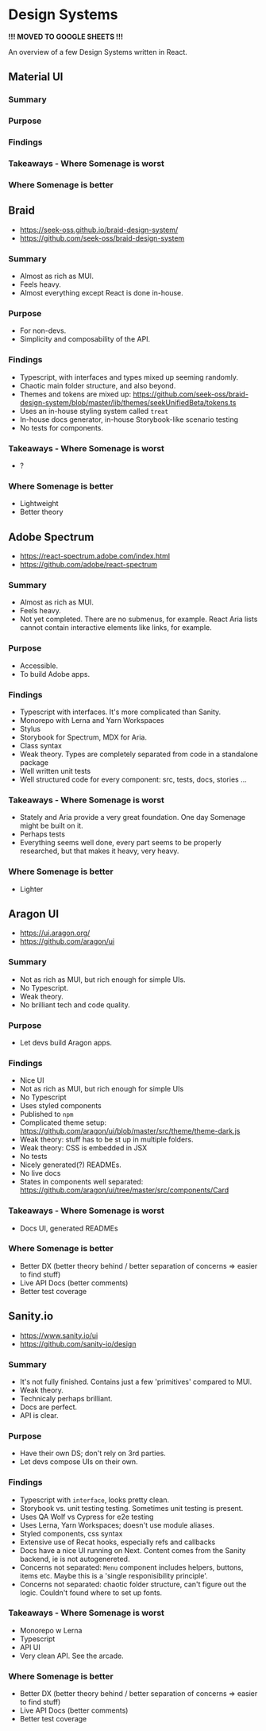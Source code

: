 # Design Systems

**!!! MOVED TO GOOGLE SHEETS !!!**

An overview of a few Design Systems written in React.

## Material UI 

### Summary 

### Purpose

### Findings

### Takeaways - Where Somenage is worst

### Where Somenage is better



## Braid 

- https://seek-oss.github.io/braid-design-system/
- https://github.com/seek-oss/braid-design-system

### Summary 

- Almost as rich as MUI.
- Feels heavy.
- Almost everything except React is done in-house.

### Purpose

- For non-devs.
- Simplicity and composability of the API.

### Findings

- Typescript, with interfaces and types mixed up seeming randomly.
- Chaotic main folder structure, and also beyond.
- Themes and tokens are mixed up: https://github.com/seek-oss/braid-design-system/blob/master/lib/themes/seekUnifiedBeta/tokens.ts
- Uses an in-house styling system called `treat`
- In-house docs generator, in-house Storybook-like scenario testing
- No tests for components.

### Takeaways - Where Somenage is worst

- ?

### Where Somenage is better

- Lightweight
- Better theory

## Adobe Spectrum

- https://react-spectrum.adobe.com/index.html
- https://github.com/adobe/react-spectrum

### Summary 

- Almost as rich as MUI.
- Feels heavy.
- Not yet completed. There are no submenus, for example. React Aria lists cannot contain interactive elements like links, for example. 

### Purpose

- Accessible.
- To build Adobe apps.

### Findings

- Typescript with interfaces. It's more complicated than Sanity.
- Monorepo with Lerna and Yarn Workspaces
- Stylus
- Storybook for Spectrum, MDX for Aria.
- Class syntax
- Weak theory. Types are completely separated from code in a standalone package
- Well written unit tests
- Well structured code for every component: src, tests, docs, stories ...

### Takeaways - Where Somenage is worst

- Stately and Aria provide a very great foundation. One day Somenage might be built on it.
- Perhaps tests
- Everything seems well done, every part seems to be properly researched, but that makes it heavy, very heavy.

### Where Somenage is better

- Lighter

## Aragon UI

- https://ui.aragon.org/
- https://github.com/aragon/ui

### Summary

- Not as rich as MUI, but rich enough for simple UIs.
- No Typescript.
- Weak theory.
- No brilliant tech and code quality.

### Purpose

- Let devs build Aragon apps.

### Findings

- Nice UI
- Not as rich as MUI, but rich enough for simple UIs
- No Typescript
- Uses styled components
- Published to `npm`
- Complicated theme setup: https://github.com/aragon/ui/blob/master/src/theme/theme-dark.js
- Weak theory: stuff has to be st up in multiple folders.
- Weak theory: CSS is embedded in JSX
- No tests
- Nicely generated(?) READMEs.
- No live docs
- States in components well separated: https://github.com/aragon/ui/tree/master/src/components/Card

### Takeaways - Where Somenage is worst

- Docs UI, generated READMEs

### Where Somenage is better

- Better DX (better theory behind / better separation of concerns => easier to find stuff)
- Live API Docs (better comments)
- Better test coverage

## Sanity.io

- https://www.sanity.io/ui
- https://github.com/sanity-io/design

### Summary

- It's not fully finished. Contains just a few 'primitives' compared to MUI.
- Weak theory.
- Technicaly perhaps brilliant.
- Docs are perfect.
- API is clear.

### Purpose

- Have their own DS; don't rely on 3rd parties.
- Let devs compose UIs on their own.

### Findings

- Typescript with `interface`, looks pretty clean.
- Storybook vs. unit testing testing. Sometimes unit testing is present.
- Uses QA Wolf vs Cypress for e2e testing
- Uses Lerna, Yarn Workspaces; doesn't use module aliases.
- Styled components, css syntax
- Extensive use of Recat hooks, especially refs and callbacks
- Docs have a nice UI running on Next. Content comes from the Sanity backend, ie is not autogenereted.
- Concerns not separated: `Menu` component includes helpers, buttons, items etc. Maybe this is a 'single responisibility principle'.
- Concerns not separated: chaotic folder structure, can't figure out the logic. Couldn't found where to set up fonts.

### Takeaways - Where Somenage is worst

- Monorepo w Lerna
- Typescript
- API UI
- Very clean API. See the arcade.

### Where Somenage is better

- Better DX (better theory behind / better separation of concerns => easier to find stuff)
- Live API Docs (better comments)
- Better test coverage

